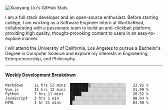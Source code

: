 ![Xiaoyang Liu's GitHub Stats](https://github-readme-stats.vercel.app/api?username=xiaoyang-liu-cs&show_icons=true&hide_border=true&icon_color=586069&title_color=a0a9af)

I am a full stack developer and an open-source enthusiast. Before starting college, I am working as a Software Engineer Intern at WorthaRead, collaborating with a passionate team to build an anti-clickbait platform, providing high quality, thought-provoking content to users in an easy-to-explore manner.

I will attend the University of California, Los Angeles to pursue a Bachelor's Degree in Computer Science and explore my interests in Engineering, Entrepreneurship, and Philosophy.

---
#### Weekly Development Breakdown
<!--START_SECTION:waka-->
```text
Markdown     11 hrs 53 mins  ████████▒░░░░░░░░░░░░░░░░   33.95 % 
Vue.js       11 hrs 12 mins  ████████░░░░░░░░░░░░░░░░░   31.99 % 
Python       7 hrs 11 mins   █████░░░░░░░░░░░░░░░░░░░░   20.52 % 
JavaScript   3 hrs 1 min     ██░░░░░░░░░░░░░░░░░░░░░░░   08.64 % 
HTML         1 hr 21 mins    █░░░░░░░░░░░░░░░░░░░░░░░░   03.90 % 
```
<!--END_SECTION:waka-->
